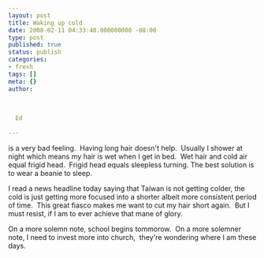 ```yaml
---
layout: post
title: Waking up cold
date: 2008-02-11 04:33:40.000000000 -08:00
type: post
published: true
status: publish
categories:
- fresh
tags: []
meta: {}
author:
  
  
  
  Ed
  
---
```

<p>is a very bad feeling.  Having long hair doesn't help.  Usually I shower at night which means my hair is wet when I get in bed.  Wet hair and cold air equal frigid head.  Frigid head equals sleepless turning. The best solution is to wear a beanie to sleep.</p>
<p>I read a news headline today saying that Taiwan is not getting colder, the cold is just getting more focused into a shorter albeit more consistent period of time.  This great fiasco makes me want to cut my hair short again.  But I must resist, if I am to ever achieve that mane of glory.</p>
<p>On a more solemn note, school begins tommorow.  On a more solemner note, I need to invest more into church,  they're wondering where I am these days.</p>
